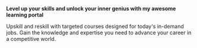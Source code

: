 **Level up your skills and unlock your inner genius with my awesome learning portal**

Upskill and reskill with targeted courses designed for today's in-demand jobs. Gain the knowledge and expertise you need to advance your career in a competitive world.
